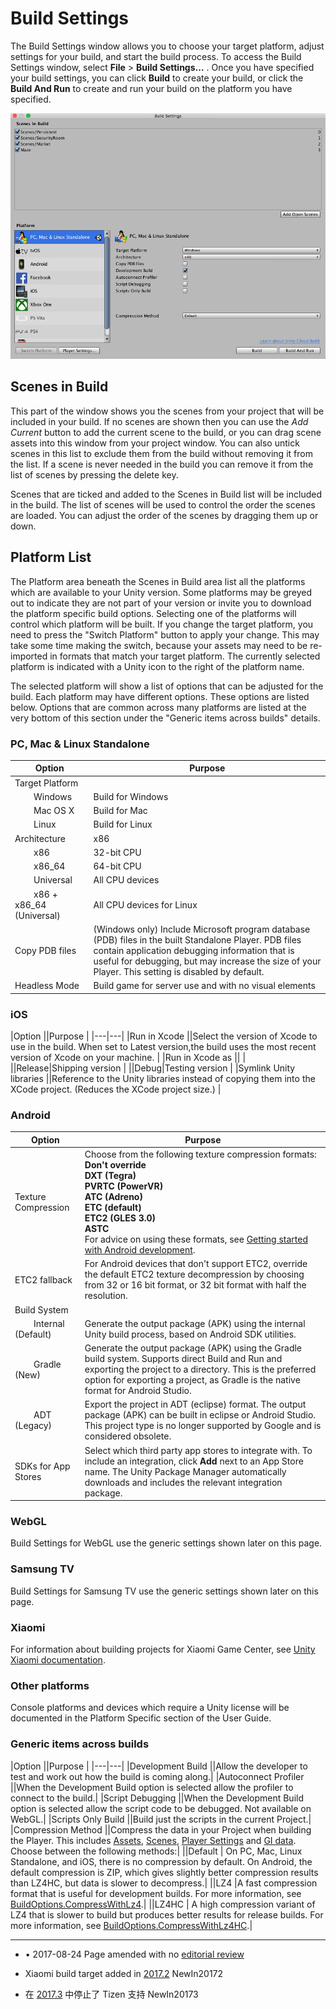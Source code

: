 # Build Settings

The Build Settings window allows you to choose your target platform, adjust settings for your build, and start the build process. To access the Build Settings window, select __File__ > __Build Settings...__ . Once you have specified your build settings, you can click __Build__ to create your build, or click the __Build And Run__ to create and run your build on the platform you have specified.

![Build Settings window](../uploads/Main/BuildSettings.png)

## Scenes in Build

This part of the window shows you the scenes from your project that will be included in your build.  If no scenes are shown then you can use the *Add Current* button to add the current scene to the build, or you can drag scene assets into this window from your project window. You can also untick scenes in this list to exclude them from the build without removing it from the list.  If a scene is never needed in the build you can remove it from the list of scenes by pressing the delete key.

Scenes that are ticked and added to the Scenes in Build list will be included in the build. The list of scenes will be used to control the order the scenes are loaded. You can adjust the order of the scenes by dragging them up or down.

## Platform List

The Platform area beneath the Scenes in Build area list all the platforms which are available to your Unity version.  Some platforms may be greyed out to indicate they are not part of your version or invite you to download the platform specific build options.  Selecting one of the platforms will control which platform will be built. If you change the target platform, you need to press the "Switch Platform" button to apply your change.  This may take some time making the switch, because your assets may need to be re-imported in formats that match your target platform.  The currently selected platform is indicated with a Unity icon to the right of the platform name.

The selected platform will show a list of options that can be adjusted for the build.  Each platform may have different options.  These options are listed below.  Options that are common across many platforms are listed at the very bottom of this section under the "Generic items across builds" details.

### PC, Mac & Linux Standalone
|Option |Purpose |
|---|---|
|Target Platform ||
|&#160;&#160;&#160;&#160;&#160;&#160;&#160;&#160;Windows |Build for Windows|
|&#160;&#160;&#160;&#160;&#160;&#160;&#160;&#160;Mac OS X|Build for Mac|
|&#160;&#160;&#160;&#160;&#160;&#160;&#160;&#160;Linux|Build for Linux|
|Architecture |x86|
|&#160;&#160;&#160;&#160;&#160;&#160;&#160;&#160;x86|32-bit CPU |
|&#160;&#160;&#160;&#160;&#160;&#160;&#160;&#160;x86_64|64-bit CPU |
|&#160;&#160;&#160;&#160;&#160;&#160;&#160;&#160;Universal|All CPU devices |
|&#160;&#160;&#160;&#160;&#160;&#160;&#160;&#160;x86 + x86_64 (Universal) |All CPU devices for Linux |
|Copy PDB files |(Windows only) Include Microsoft program database (PDB) files in the built Standalone Player. PDB files contain application debugging information that is useful for debugging, but may increase the size of your Player. This setting is disabled by default. |
|Headless Mode |Build game for server use and with no visual elements |


### iOS
|Option ||Purpose |
|---|---|
|Run in Xcode ||Select the version of Xcode to use in the build. When set to Latest version,the build uses the most recent version of Xcode on your machine. |
|Run in Xcode as || |
||Release|Shipping version  |
||Debug|Testing version  |
|Symlink Unity libraries ||Reference to the Unity libraries instead of copying them into the XCode project.  (Reduces the XCode project size.) |

### Android

|Option |Purpose |
|---|---|
|Texture Compression |Choose from the following texture compression formats:<br/>__Don't override__<br/>__DXT (Tegra)__<br/>__PVRTC (PowerVR)__<br/>__ATC (Adreno)__<br/>__ETC (default)__<br/>__ETC2 (GLES 3.0)__<br/>__ASTC__<br/>For advice on using these formats, see [Getting started with Android development](android-GettingStarted.html#compression).|
|ETC2 fallback |For Android devices that don't support ETC2, override the default ETC2 texture decompression by choosing from 32 or 16 bit format, or 32 bit format with half the resolution.|
|Build System |
|&#160;&#160;&#160;&#160;&#160;&#160;&#160;&#160;Internal (Default)| Generate the output package (APK) using the internal Unity build process, based on Android SDK utilities. |
|&#160;&#160;&#160;&#160;&#160;&#160;&#160;&#160;Gradle (New)| Generate the output package (APK)  using the Gradle build system. Supports direct Build and Run and exporting the project to a directory. This is the preferred option for exporting a project, as Gradle is the native format for Android Studio. |
|&#160;&#160;&#160;&#160;&#160;&#160;&#160;&#160;ADT (Legacy)| Export the project in ADT (eclipse) format. The output package (APK) can be built in eclipse or Android Studio. This project type is no longer supported by Google and is considered obsolete. |
|SDKs for App Stores|Select which third party app stores to integrate with. To include an integration, click __Add__ next to an App Store name. The Unity Package Manager automatically downloads and includes the relevant integration package.|


### WebGL
Build Settings for WebGL use the generic settings shown later on this page.

### Samsung TV
Build Settings for Samsung TV use the generic settings shown later on this page.

### Xiaomi 

For information about building projects for Xiaomi Game Center, see [Unity Xiaomi documentation](https://unity3d.com/cn/partners/xiaomi/guide).


### Other platforms

Console platforms and devices which require a Unity license will be documented in the Platform Specific section of the User Guide.

### Generic items across builds

|Option ||Purpose |
|---|---|
|Development Build ||Allow the developer to test and work out how the build is coming along.|
|Autoconnect Profiler ||When the Development Build option is selected allow the profiler to connect to the build.|
|Script Debugging ||When the Development Build option is selected allow the script code to be debugged.  Not available on WebGL.|
|Scripts Only Build ||Build just the scripts in the current Project.|
|Compression Method ||Compress the data in your Project when building the Player. This includes [Assets](AssetTypes.html), [Scenes](CreatingScenes.html), [Player Settings](class-PlayerSettings.html) and [GI data](GICache.html). Choose between the following methods:|
||Default | On PC, Mac, Linux Standalone, and iOS, there is no compression by default. On Android, the default compression is ZIP, which gives slightly better compression results than LZ4HC, but data is slower to decompress.|
||LZ4 |A fast compression format that is useful for development builds. For more information, see [BuildOptions.CompressWithLz4](../ScriptReference/BuildOptions.CompressWithLz4.html).|
||LZ4HC | A high compression variant of LZ4 that is slower to build but produces better results for release builds. For more information, see [BuildOptions.CompressWithLz4HC](../ScriptReference/BuildOptions.CompressWithLz4HC.html).|

---
* <span class="page-edit">• 2017-08-24  Page amended with no [editorial review](DocumentationEditorialReview.html)
</span><br/>

* <span class="page-history">Xiaomi build target added in [2017.2](https://docs.unity3d.com/2017.2/Documentation/Manual/30_search.html?q=newin20172) <span class="search-words">NewIn20172</span></span>

* <span class="page-history">在 [2017.3](https://docs.unity3d.com/2017.3/Documentation/Manual/30_search.html?q=newin20173) 中停止了 Tizen 支持 <span class="search-words">NewIn20173</span></span>


